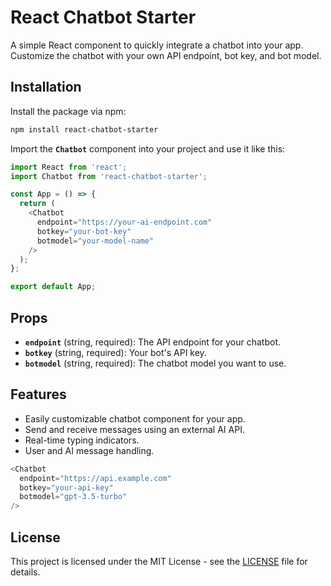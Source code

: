 # React Chatbot Starter

A simple React component to quickly integrate a chatbot into your app. Customize the chatbot with your own API endpoint, bot key, and bot model.

## Installation

Install the package via npm:
```bash
npm install react-chatbot-starter
```

Import the **`Chatbot`** component into your project and use it like this:
```js
import React from 'react';
import Chatbot from 'react-chatbot-starter';

const App = () => {
  return (
    <Chatbot
      endpoint="https://your-ai-endpoint.com" 
      botkey="your-bot-key" 
      botmodel="your-model-name"
    />
  );
};

export default App;
```

## Props

- **`endpoint`** (string, required): The API endpoint for your chatbot.
- **`botkey`** (string, required): Your bot's API key.
- **`botmodel`** (string, required): The chatbot model you want to use.

## Features

- Easily customizable chatbot component for your app.
- Send and receive messages using an external AI API.
- Real-time typing indicators.
- User and AI message handling.

```js
<Chatbot 
  endpoint="https://api.example.com"
  botkey="your-api-key"
  botmodel="gpt-3.5-turbo"
/>
```

## License

This project is licensed under the MIT License - see the [LICENSE](LICENSE) file for details.

